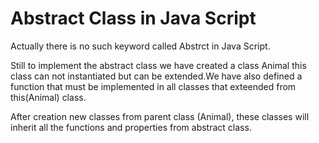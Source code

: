 # Abstract Class in Java Script

Actually there is no such keyword called Abstrct in Java Script.

Still to implement the abstract class we have created a class Animal this class can not instantiated but can be extended.We have also defined a function that must be implemented in all classes that exteended from this(Animal) class.

After creation new classes from parent class (Animal), these classes will inherit all the functions and properties from abstract class.

